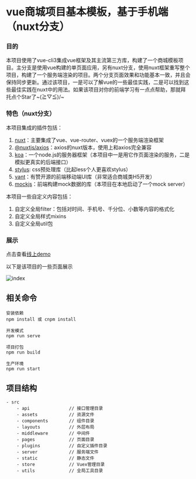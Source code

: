 # vue商城项目基本模板，基于手机端（nuxt分支）


### 目的

本项目使用了vue-cli3集成vue框架及其主流第三方库，构建了一个商城模板项目。主分支是使用vue构建的单页面应用，另有nuxt分支，使用nuxt框架重写整个项目，构建了一个服务端渲染的项目。两个分支页面效果和功能基本一致，并且会保持同步更新。通过该项目，一是可以了解vue的一些最佳实践，二是可以找到这些最佳实践在nuxt中的用法。如果该项目对你的前端学习有一点点帮助，那就拜托点个Star了~\(≧▽≦)/~


### 特色（nuxt分支）

本项目集成的插件包括：

1. [nuxt](https://zh.nuxtjs.org/guide)：主要集成了vue、vue-router、vuex的一个服务端渲染框架
3. [@nuxtjs/axios](https://www.jianshu.com/p/27a5626973e4)：axios的nuxt版本，使用上和axios完全兼容
4. [koa](https://koa.bootcss.com)：一个node.js的服务器框架（本项目中一是用它作页面渲染的服务，二是模拟更真实的后端接口）
5. [stylus](https://www.zhangxinxu.com/jq/stylus/): css预处理库（比起less个人更喜欢stylus）
6. [vant](https://youzan.github.io/vant/#/zh-CN/intro)：有赞开源的前端移动端UI库（非常适合商城类H5开发）
7. [mockjs](https://github.com/nuysoft/Mock/wiki)：前端构建mock数据的库（本项目在本地启动了一个mock server）

本项目一些自定义内容包括：

1. 自定义全局filter：包括对时间、手机号、千分位、小数等内容的格式化
2. 自定义全局样式mixins
3. 自定义全局util包

### 展示

点击查看[线上demo](http://luoyangc.cn:2233)

以下是该项目的一些页面展示

![index](https://github.com/luoyangC/vue-mall-template/blob/nuxt/static/demo.jpg)


## 相关命令

```
安装依赖
npm install 或 cnpm install

开发模式
npm run serve

项目打包
npm run build

生产环境
npm run start
```

## 项目结构

```
- src
    - api               // 接口管理目录
    - assets            // 资源文件
    - components        // 组件目录
    - layouts           // 外层布局
    - middleware        // 中间件
    - pages             // 页面目录
    - plugins           // 自定义插件目录
    - server            // 服务端文件
    - static            // 静态文件
    - store             // Vuex管理目录
    - utils             // 全局工具目录
```

